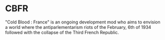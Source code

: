 # CBFR
"Cold Blood : France" is an ongoing development mod who aims to envision a world where the antiparlementarism riots of the February, 6th of 1934 followed with the collapse of the Third French Republic.
